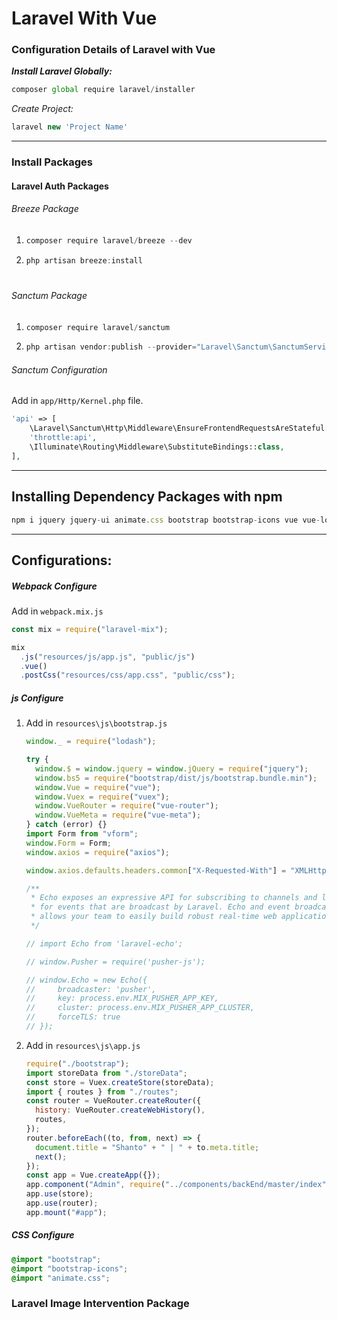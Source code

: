 # Laravel With Vue

### Configuration Details of Laravel with Vue

**_Install Laravel Globally:_**

```js
composer global require laravel/installer
```

_Create Project:_

```js
laravel new 'Project Name'
```

---

<h3>Install Packages</h3>
<h4>Laravel Auth Packages</h4>
<h6>Breeze Package</h6>
<ol>
<li>

```js
composer require laravel/breeze --dev
```

</li>
<li>

```cs
php artisan breeze:install
```

</li>
</ol>

#

<h6>Sanctum Package</h6>

<ol>
<li>

```js
composer require laravel/sanctum
```

</li>
<li>

```js
php artisan vendor:publish --provider="Laravel\Sanctum\SanctumServiceProvider"
```

</li>
</ol>
<h6>Sanctum Configuration</h6>
<p>Add in <code>app/Http/Kernel.php</code> file.</p>

```php
'api' => [
    \Laravel\Sanctum\Http\Middleware\EnsureFrontendRequestsAreStateful::class,
    'throttle:api',
    \Illuminate\Routing\Middleware\SubstituteBindings::class,
],
```

<hr/>
<h2>Installing Dependency Packages with npm</h2>

```js
npm i jquery jquery-ui animate.css bootstrap bootstrap-icons vue vue-loader vue-router vuex vform vue-meta dotenv && npm i && npm run dev
```

<hr/>

<h2>Configurations:</h2>

<h5>Webpack Configure</h5>
<span>Add in <code>webpack.mix.js</code></span>

```js
const mix = require("laravel-mix");

mix
  .js("resources/js/app.js", "public/js")
  .vue()
  .postCss("resources/css/app.css", "public/css");
```

<h5>js Configure</h5>

<ol>
<li>
<span>Add in <code>resources\js\bootstrap.js</code></span>

```js
window._ = require("lodash");

try {
  window.$ = window.jquery = window.jQuery = require("jquery");
  window.bs5 = require("bootstrap/dist/js/bootstrap.bundle.min");
  window.Vue = require("vue");
  window.Vuex = require("vuex");
  window.VueRouter = require("vue-router");
  window.VueMeta = require("vue-meta");
} catch (error) {}
import Form from "vform";
window.Form = Form;
window.axios = require("axios");

window.axios.defaults.headers.common["X-Requested-With"] = "XMLHttpRequest";

/**
 * Echo exposes an expressive API for subscribing to channels and listening
 * for events that are broadcast by Laravel. Echo and event broadcasting
 * allows your team to easily build robust real-time web applications.
 */

// import Echo from 'laravel-echo';

// window.Pusher = require('pusher-js');

// window.Echo = new Echo({
//     broadcaster: 'pusher',
//     key: process.env.MIX_PUSHER_APP_KEY,
//     cluster: process.env.MIX_PUSHER_APP_CLUSTER,
//     forceTLS: true
// });
```

</li>

<li>
<span>Add in <code>resources\js\app.js</code></span>

```js
require("./bootstrap");
import storeData from "./storeData";
const store = Vuex.createStore(storeData);
import { routes } from "./routes";
const router = VueRouter.createRouter({
  history: VueRouter.createWebHistory(),
  routes,
});
router.beforeEach((to, from, next) => {
  document.title = "Shanto" + " | " + to.meta.title;
  next();
});
const app = Vue.createApp({});
app.component("Admin", require("../components/backEnd/master/index").default);
app.use(store);
app.use(router);
app.mount("#app");
```

</li>
</ol>

<h5>CSS Configure</h5>

```css
@import "bootstrap";
@import "bootstrap-icons";
@import "animate.css";
```

<h3>Laravel Image Intervention Package</h3>

#
